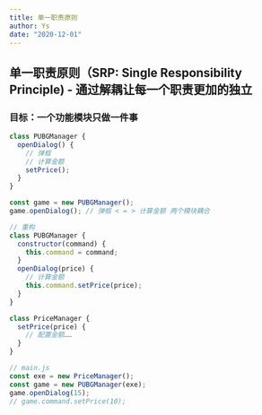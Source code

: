 ```yaml
---
title: 单一职责原则
author: Ys
date: "2020-12-01"
---
```


## 单一职责原则（SRP: Single Responsibility Principle) - 通过解耦让每一个职责更加的独立

### 目标：一个功能模块只做一件事

```js
class PUBGManager {
  openDialog() {
    // 弹框
    // 计算金额
    setPrice();
  }
}

const game = new PUBGManager();
game.openDialog(); // 弹框 < = > 计算金额 两个模块耦合

// 重构
class PUBGManager {
  constructor(command) {
    this.command = command;
  }
  openDialog(price) {
    // 计算金额
    this.command.setPrice(price);
  }
}

class PriceManager {
  setPrice(price) {
    // 配置金额……
  }
}

// main.js
const exe = new PriceManager();
const game = new PUBGManager(exe);
game.openDialog(15);
// game.command.setPrice(10);
```
